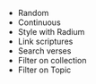+ Random
+ Continuous
+ Style with Radium
+ Link scriptures
+ Search verses
+ Filter on collection
+ Filter on Topic
